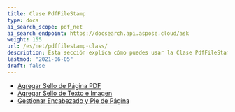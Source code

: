 ```yaml
---
title: Clase PdfFileStamp
type: docs
ai_search_scope: pdf_net
ai_search_endpoint: https://docsearch.api.aspose.cloud/ask
weight: 155
url: /es/net/pdffilestamp-class/
description: Esta sección explica cómo puedes usar la Clase PdfFileStamp de Aspose.PDF Facades al trabajar con PDF.
lastmod: "2021-06-05"
draft: false
---
```

- [Agregar Sello de Página PDF](/pdf/es/net/add-pdf-page-stamp/)
- [Agregar Sello de Texto e Imagen](/pdf/es/net/add-text-and-image-stamp/)
- [Gestionar Encabezado y Pie de Página](/pdf/es/net/manage-header-and-footer/)